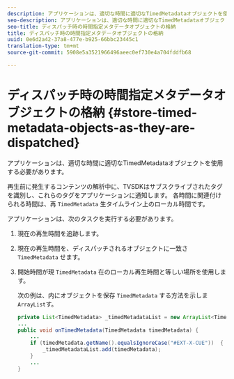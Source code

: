 ```yaml
---
description: アプリケーションは、適切な時間に適切なTimedMetadataオブジェクトを使用する必要があります。
seo-description: アプリケーションは、適切な時間に適切なTimedMetadataオブジェクトを使用する必要があります。
seo-title: ディスパッチ時の時間指定メタデータオブジェクトの格納
title: ディスパッチ時の時間指定メタデータオブジェクトの格納
uuid: 0e6d2a42-37a8-477e-b925-66bbc23445c1
translation-type: tm+mt
source-git-commit: 5908e5a3521966496aeec0ef730e4a704fddfb68

---
```



# ディスパッチ時の時間指定メタデータオブジェクトの格納 {#store-timed-metadata-objects-as-they-are-dispatched}

アプリケーションは、適切な時間に適切なTimedMetadataオブジェクトを使用する必要があります。

再生前に発生するコンテンツの解析中に、TVSDKはサブスクライブされたタグを識別し、これらのタグをアプリケーションに通知します。 各時間に関連付けられる時間は、再 `TimedMetadata` 生タイムライン上のローカル時間です。

アプリケーションは、次のタスクを実行する必要があります。

1. 現在の再生時間を追跡します。
1. 現在の再生時間を、ディスパッチされるオブジェクトに一致さ `TimedMetadata` せます。

1. 開始時間が現 `TimedMetadata` 在のローカル再生時間と等しい場所を使用します。

   次の例は、内にオブジェクトを保存 `TimedMetadata` する方法を示しま `ArrayList`す。

   ```java
   private List<TimedMetadata> _timedMetadataList = new ArrayList<TimedMetadata>(); 
   ... 
   public void onTimedMetadata(TimedMetadata timedMetadata) { 
       ... 
       if (timedMetadata.getName().equalsIgnoreCase("#EXT-X-CUE"))  { 
           _timedMetadataList.add(timedMetadata); 
       } 
       ... 
   }
   ```

